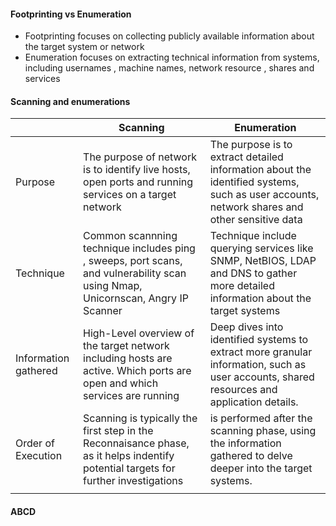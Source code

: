 
#### Footprinting vs Enumeration
- Footprinting focuses on collecting publicly available information about the target system or network
- Enumeration focuses on extracting technical information from systems, including usernames , machine names, network resource , shares and services

#### Scanning and enumerations

|                      | Scanning                                                                                                                            | Enumeration                                                                                                                                 |
| -------------------- | ----------------------------------------------------------------------------------------------------------------------------------- | ------------------------------------------------------------------------------------------------------------------------------------------- |
| Purpose              | The purpose of network is to identify live hosts, open ports and running services on a target network                               | The purpose is to extract detailed information about the identified systems, such as user accounts, network shares and other sensitive data |
| Technique            | Common scannning technique includes ping , sweeps, port scans, and vulnerability scan using Nmap, Unicornscan, Angry IP Scanner     | Technique include querying services like SNMP, NetBIOS, LDAP and DNS to gather more detailed information about the target systems           |
| Information gathered | High-Level overview of the target network including hosts are active. Which ports are open and which services are running           | Deep dives into identified systems to extract more granular information, such as user accounts, shared resources and application details.   |
| Order of Execution   | Scanning is typically the first step in the Reconnaisance phase, as it helps indentify potential targets for further investigations | is performed after the scanning phase, using the information gathered to delve deeper into the target systems.                              |
|                      |                                                                                                                                     |                                                                                                                                             |

#### ABCD